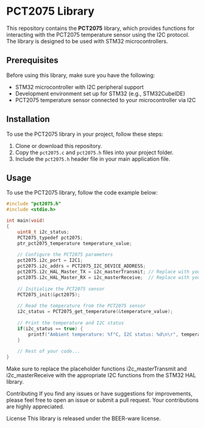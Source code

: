 # PCT2075 Library

This repository contains the **PCT2075** library, which provides functions for interacting with the PCT2075 temperature sensor using the I2C protocol. The library is designed to be used with STM32 microcontrollers.

## Prerequisites

Before using this library, make sure you have the following:

- STM32 microcontroller with I2C peripheral support
- Development environment set up for STM32 (e.g., STM32CubeIDE)
- PCT2075 temperature sensor connected to your microcontroller via I2C

## Installation

To use the PCT2075 library in your project, follow these steps:

1. Clone or download this repository.
2. Copy the `pct2075.c` and `pct2075.h` files into your project folder.
3. Include the `pct2075.h` header file in your main application file.

## Usage

To use the PCT2075 library, follow the code example below:

```c
#include "pct2075.h"
#include <stdio.h>

int main(void)
{
    uint8_t i2c_status;
    PCT2075_typedef pct2075;
    ptr_pct2075_temperature temperature_value;
  
    // Configure the PCT2075 parameters
    pct2075.i2c_port = I2C1;
    pct2075.i2c_addrs = PCT2075_I2C_DEVICE_ADDRESS;
    pct2075.i2c_HAL_Master_TX = i2c_masterTransmit; // Replace with your STM32 HAL masterTransmit function
    pct2075.i2c_HAL_Master_RX = i2c_masterReceive;  // Replace with your STM32 HAL i2c_masterReceive function
  
    // Initialize the PCT2075 sensor
    PCT2075_init(&pct2075);
  
    // Read the temperature from the PCT2075 sensor
    i2c_status = PCT2075_get_temperature(&temperature_value);
  
    // Print the temperature and I2C status
    if(i2c_status == true) {
        printf("Ambient temperature: %f°C, I2C status: %d\n\r", temperature_value, i2c_status);
    }
  
    // Rest of your code...
}
````

Make sure to replace the placeholder functions i2c_masterTransmit and i2c_masterReceive with the appropriate I2C functions from the STM32 HAL library.

Contributing
If you find any issues or have suggestions for improvements, please feel free to open an issue or submit a pull request. Your contributions are highly appreciated.

License
This library is released under the BEER-ware license.
